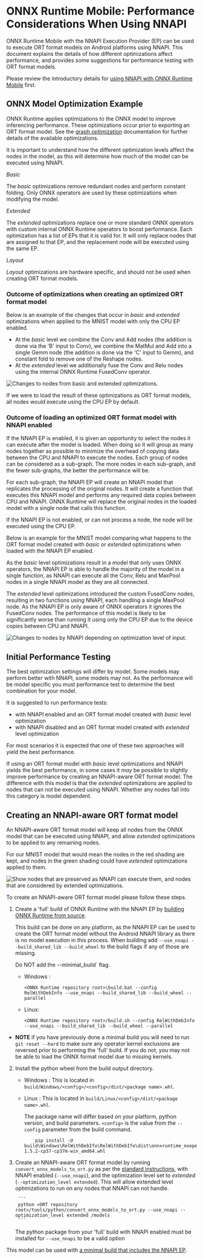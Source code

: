 # ONNX Runtime Mobile: Performance Considerations When Using NNAPI

ONNX Runtime Mobile with the NNAPI Execution Provider (EP) can be used to execute ORT format models on Android platforms using NNAPI. This document explains the details of how different optimizations affect performance, and provides some suggestions for performance testing with ORT format models. 

Please review the introductory details for [using NNAPI with ONNX Runtime Mobile](ONNX_Runtime_for_Mobile_Platforms.md#Using-NNAPI-with-ONNX-Runtime-Mobile) first.


## ONNX Model Optimization Example

ONNX Runtime applies optimizations to the ONNX model to improve inferencing performance. These optimizations occur prior to exporting an ORT format model. See the [graph optimization](ONNX_Runtime_Graph_Optimizations.md) documentation for further details of the available optimizations.

It is important to understand how the different optimization levels affect the nodes in the model, as this will determine how much of the model can be executed using NNAPI.

*Basic*

The _basic_ optimizations remove redundant nodes and perform constant folding. Only ONNX operators are used by these optimizations when modifying the model.

*Extended*

The _extended_ optimizations replace one or more standard ONNX operators with custom internal ONNX Runtime operators to boost performance. Each optimization has a list of EPs that it is valid for. It will only replace nodes that are assigned to that EP, and the replacement node will be executed using the same EP.

*Layout*

_Layout_ optimizations are hardware specific, and should not be used when creating ORT format models.

### Outcome of optimizations when creating an optimized ORT format model

Below is an example of the changes that occur in _basic_ and _extended_ optimizations when applied to the MNIST model with only the CPU EP enabled.

  - At the _basic_ level we combine the Conv and Add nodes (the addition is done via the 'B' input to Conv), we combine the MatMul and Add into a single Gemm node (the addition is done via the 'C' input to Gemm), and constant fold to remove one of the Reshape nodes. 
  - At the _extended_ level we additionally fuse the Conv and Relu nodes using the internal ONNX Runtime FusedConv operator.

<img align="center" src="images/mnist_optimization.png" alt="Changes to nodes from basic and extended optimizations."/>

If we were to load the result of these optimizations as ORT format models, all nodes would execute using the CPU EP by default. 


### Outcome of loading an optimized ORT format model with NNAPI enabled

If the NNAPI EP is enabled, it is given an opportunity to select the nodes it can execute after the model is loaded. When doing so it will group as many nodes together as possible to minimize the overhead of copying data between the CPU and NNAPI to execute the nodes. Each group of nodes can be considered as a sub-graph. The more nodes in each sub-graph, and the fewer sub-graphs, the better the performance will be.

For each sub-graph, the NNAPI EP will create an NNAPI model that replicates the processing of the original nodes. It will create a function that executes this NNAPI model and performs any required data copies between CPU and NNAPI. ONNX Runtime will replace the original nodes in the loaded model with a single node that calls this function.

If the NNAPI EP is not enabled, or can not process a node, the node will be executed using the CPU EP.

Below is an example for the MNIST model comparing what happens to the ORT format model created with _basic_ or _extended_ optimizations when loaded with the NNAPI EP enabled.

As the _basic_ level optimizations result in a model that only uses ONNX operators, the NNAPI EP is able to handle the majority of the model in a single function, as NNAPI can execute all the Conv, Relu and MaxPool nodes in a single NNAPI model as they are all connected.

The _extended_ level optimizations introduced the custom FusedConv nodes, resulting in two functions using NNAPI, each handling a single MaxPool node. As the NNAPI EP is only aware of ONNX operators it ignores the FusedConv nodes. The performance of this model is likely to be significantly worse than running it using only the CPU EP due to the device copies between CPU and NNAPI.

<img align="center" src="images/mnist_optimization_with_nnapi.png" alt="Changes to nodes by NNAPI depending on optimization level of input.">

## Initial Performance Testing

The best optimization settings will differ by model. Some models may perform better with NNAPI, some models may not. As the performance will be model specific you must performance test to determine the best combination for your model.

It is suggested to run performance tests:
  - with NNAPI enabled and an ORT format model created with _basic_ level optimization
  - with NNAPI disabled and an ORT format model created with _extended_ level optimization 

For most scenarios it is expected that one of these two approaches will yield the best performance.

If using an ORT format model with _basic_ level optimizations and NNAPI yields the best performance, in some cases it _may_ be possible to slightly improve performance by creating an NNAPI-aware ORT format model. The difference with this model is that the _extended_ optimizations are applied to nodes that can not be executed using NNAPI. Whether any nodes fall into this category is model dependent. 


## Creating an NNAPI-aware ORT format model

An NNAPI-aware ORT format model will keep all nodes from the ONNX model that can be executed using NNAPI, and allow _extended_ optimizations to be applied to any remaining nodes.

For our MNIST model that would mean the nodes in the red shading are kept, and nodes in the green shading could have _extended_ optimizations applied to them.

<img align="center" src="images/nnapi_aware_ort_format_model.png" alt="Show nodes that are preserved as NNAPI can execute them, and nodes that are considered by extended optimizations.">

To create an NNAPI-aware ORT format model please follow these steps.

1. Create a 'full' build of ONNX Runtime with the NNAPI EP by [building ONNX Runtime from source](https://github.com/microsoft/onnxruntime/blob/master/BUILD.md#start-baseline-cpu). 

    This build can be done on any platform, as the NNAPI EP can be used to create the ORT format model without the Android NNAPI library as there is no model execution in this process. When building add `--use_nnapi --build_shared_lib --build_wheel` to the build flags if any of those are missing.

    Do NOT add the --minimal_build` flag.
    - Windows :
        ```
        <ONNX Runtime repository root>\build.bat --config RelWithDebInfo --use_nnapi --build_shared_lib --build_wheel --parallel
        ```

    - Linux:
        ```
        <ONNX Runtime repository root>/build.sh --config RelWithDebInfo --use_nnapi --build_shared_lib --build_wheel --parallel
        ```

  - **NOTE** if you have previously done a minimal build you will need to run `git reset --hard` to make sure any operator kernel exclusions are reversed prior to performing the 'full' build. If you do not, you may not be able to load the ONNX format model due to missing kernels.

2. Install the python wheel from the build output directory.

    - Windows : This is located in `build/Windows/<config>/<config>/dist/<package name>.whl`. 
    
    - Linux : This is located in `build/Linux/<config>/dist/<package name>.whl`.
    
        The package name will differ based on your platform, python version, and build parameters. `<config>` is the value from the `--config` parameter from the build command.
        ```
            pip install -U build\Windows\RelWithDebIfo\RelWithDebIfo\dist\onnxruntime_noopenmp-1.5.2-cp37-cp37m-win_amd64.whl
        ```

3. Create an NNAPI-aware ORT format model by running `convert_onnx_models_to_ort.py` as per the [standard instructions](ONNX_Runtime_for_Mobile_Platforms.md#Create-ORT-format-model-and-configuration-file-with-required-operators), with NNAPI enabled (`--use_nnapi`), and the optimization level set to _extended_ (`--optimization_level extended`). This will allow extended level optimizations to run on any nodes that NNAPI can not handle.

        ```
        python <ORT repository root>/tools/python/convert_onnx_models_to_ort.py --use_nnapi --optimization_level extended /models
        ```

    The python package from your 'full' build with NNAPI enabled must be installed for `--use_nnapi` to be a valid option

This model can be used with [a minimal build that includes the NNAPI EP](ONNX_Runtime_for_Mobile_Platforms.md#Create-a-minimal-build-for-Android-with-NNAPI-support).